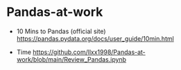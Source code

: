 # Pandas-at-work

- 10 Mins to Pandas (official site) <https://pandas.pydata.org/docs/user_guide/10min.html>

- Time <https://github.com/llxx1998/Pandas-at-work/blob/main/Review_Pandas.ipynb>
